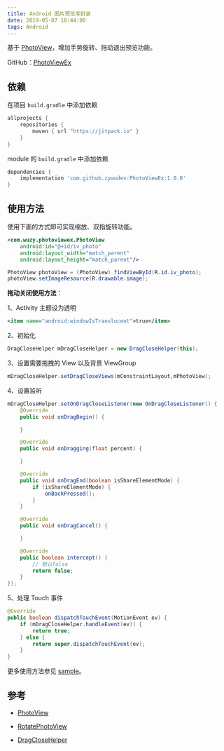 ```yaml
---
title: Android 图片预览库封装
date: 2019-05-07 10:44:00
tags: Android
---
```


基于 [PhotoView](https://github.com/chrisbanes/PhotoView)，增加手势旋转、拖动退出预览功能。

GitHub：[PhotoViewEx](https://github.com/zywudev/PhotoViewEx)

## 依赖

在项目 `build.gradle` 中添加依赖

```groovy
allprojects {
	repositories {
        maven { url "https://jitpack.io" }
    }
}
```

module 的 `build.gradle` 中添加依赖

```groovy
dependencies {
    implementation 'com.github.zywudev:PhotoViewEx:1.0.0'
}
```

## 使用方法

使用下面的方式即可实现缩放、双指旋转功能。

```xml
<com.wuzy.photoviewex.PhotoView
    android:id="@+id/iv_photo"
    android:layout_width="match_parent"
    android:layout_height="match_parent"/>
```

```java
PhotoView photoView = (PhotoView) findViewById(R.id.iv_photo);
photoView.setImageResource(R.drawable.image);
```

**拖动关闭使用方法**：

1、Activity 主题设为透明

```xml
<item name="android:windowIsTranslucent">true</item>
```

2、初始化

```java
DragCloseHelper mDragCloseHelper = new DragCloseHelper(this);
```

3、设置需要拖拽的 View 以及背景 ViewGroup

```java
mDragCloseHelper.setDragCloseViews(mConstraintLayout,mPhotoView);
```

4、设置监听

```java
mDragCloseHelper.setOnDragCloseListener(new OnDragCloseListener() {
    @Override
    public void onDragBegin() {

    }

    @Override
    public void onDragging(float percent) {

    }

    @Override
    public void onDragEnd(boolean isShareElementMode) {
        if (isShareElementMode) {
            onBackPressed();
        }
    }

    @Override
    public void onDragCancel() {

    }

    @Override
    public boolean intercept() {
        // 默认false
        return false;
    }
});
```

5、处理 Touch 事件

```java
@Override
public boolean dispatchTouchEvent(MotionEvent ev) {
    if (mDragCloseHelper.handleEvent(ev)) {
        return true;
    } else {
        return super.dispatchTouchEvent(ev);
    }
}
```

更多使用方法参见 [sample](https://github.com/zywudev/PhotoViewEx/tree/master/sample)。

## 参考

- [PhotoView](https://github.com/chrisbanes/PhotoView)

- [RotatePhotoView](https://github.com/ChenSiLiang/RotatePhotoView)
- [DragCloseHelper](https://github.com/bauer-bao/DragCloseHelper)